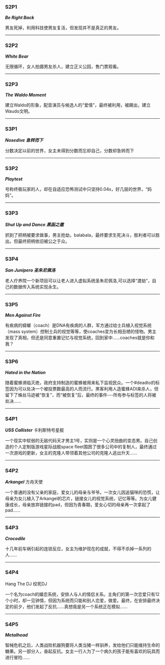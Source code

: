 ### S2P1
***Be Right Back***

男友死掉，利用科技使男友复活，但发现并不是真正的男友。

---


### S2P2
***White Bear***

无限循环，女人拍摄男友杀人，建立正义公园，售门票观看。

---

### S2P3
***The Waldo Moment***

建立Waldo的形象，配音演员与候选人的“爱情”，最终被利用，被踢出，建立Waudo文明。

---

### S3P1
***Nosedive 急转而下***

分数决定以前的世界，女主未得到分数而忘却自己，分数却急转而下

---

### S3P2
***Playtest***

号称终极玩家的人，却在自适应恐怖测试中只坚持0.04s，好几层的世界，“妈妈”。

---

###  S3P3
***Shut Up and Dance 黑函之邀***

抓到了把柄被要求做事，男主抢劫，balabala，最终要求生死决斗，胜利者可以胜出。但最终把柄依旧被公之于众。

---

### S3P4
***San Junipero 圣朱尼佩洛***

老人疗养院一个新项目可以让老人进入虚拟系统圣朱尼佩洛,可以选择“渡劫”，自己的数据传入系统实现永生。

---

### S3P5
***Men Against Fire***

有疾病的蟑螂（coach）是DNA有疾病的人群，军方通过给士兵植入视觉系统（mass system）控制士兵的视觉等等，使coaches变为长相丑陋的怪物。男主发现了真相，但还是同意重置记忆与视觉系统，回到家中......coaches就是你和我？

---

### S3P6
***Hated in the Nation***

随着蜜蜂濒临灭绝，政府支持制造的蜜蜂被用来私下监视民众。一个#deadto的标签因为可以处决一个被投票数最高的人而流行。黑客利用人造蜜蜂ADI来杀人，但留下了蛛丝马迹被“恢复”，而“被恢复”后，最终的事件---所有参与标签的人将被处决......

---

### S4P1
***USS Callister*** 卡利斯特号星舰

一个现实中软弱的无敌代码天才男主1号，实则是一个心灵扭曲的变态男。自己创造的个人定制版游戏星际战舰space fleet围困了很多公司中的复制人，最终通过一次游戏的更新，女主的克隆人带领着其他公司的克隆人逃出升天......

---

### S4P2
***Arkangel*** 方舟天使

一个普通的没有父亲的家庭，爱女儿的母亲与爷爷。一次女儿因追猫咪的恐慌，让母亲为女儿植入了Arkangel的芯片，链接女儿的视觉系统，记忆等等。为女儿健康成长，母亲放弃链接的pad，但因为青春期，爱女心切的母亲再一次拿起了pad......

---

### S4P3
***Crocodile***

十几年前车祸引起的连锁反应，女主为维护现在的成就，不得不杀掉一系列的人......

---

### S4P4
Hang The DJ 绞死DJ

一个名为coach的婚恋系统，安排人与人的情侣关系。主角们的第一次恋爱只有12个小时，却一见钟情，但因为系统而只能和别人恋爱，做爱。最终，在安排最终决定的前夕，他们发起了反抗......真想竟是另一个系统正在模拟......

---

### S4P5
***Metalhead***

智械危机之后，人类战败机器狗要将人类当猪一样驯养，发给他们只能维持生命的糖果。另一部分人，奋起反抗。女主一行人为了一个病久的孩子能有喜欢的玩具而进行冒险......
